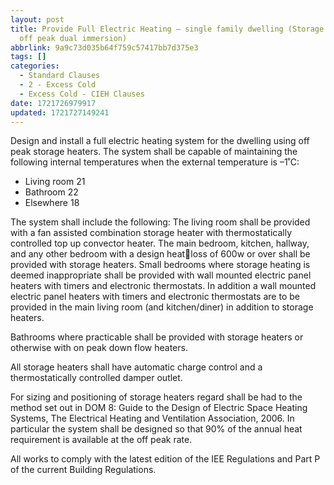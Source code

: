 ```yaml
---
layout: post
title: Provide Full Electric Heating – single family dwelling (Storage heaters,
  off peak dual immersion)
abbrlink: 9a9c73d035b64f759c57417bb7d375e3
tags: []
categories:
  - Standard Clauses
  - 2 - Excess Cold
  - Excess Cold - CIEH Clauses
date: 1721726979917
updated: 1721727149241
---
```


Design and install a full electric heating system for the dwelling using off peak storage heaters. The system shall be capable of maintaining the following internal temperatures when the external temperature is –1˚C:

- Living room 21
- Bathroom 22
- Elsewhere 18

The system shall include the following: The living room shall be provided with a fan assisted combination storage heater with thermostatically controlled top up convector heater. The main bedroom, kitchen, hallway, and any other bedroom with a design heatloss of 600w or over shall be provided with storage heaters. Small bedrooms where storage heating is deemed inappropriate shall be provided with wall mounted electric panel heaters with timers and electronic thermostats. In addition a wall mounted electric panel heaters with timers and electronic thermostats are to be provided in the main living room (and kitchen/diner) in addition to storage heaters.

Bathrooms where practicable shall be provided with storage heaters or otherwise with on peak down flow heaters.

All storage heaters shall have automatic charge control and a thermostatically controlled damper outlet.

For sizing and positioning of storage heaters regard shall be had to the method set out in DOM 8: Guide to the Design of Electric Space Heating Systems, The Electrical Heating and Ventilation Association, 2006. In particular the system shall be designed so that 90% of the annual heat requirement is available at the off peak rate.

All works to comply with the latest edition of the IEE Regulations and Part P of the current Building Regulations.
